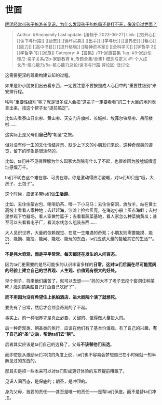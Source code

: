 # 世面
[明明经常带孩子旅游长见识，为什么发现孩子的格局还是打不开，像没见过世面？](https://www.zhihu.com/question/483556212/answer/2113285950)

> Author: #Anonymity
> Last update: [编辑于 2023-06-27]
> Link: [[穷开心]] [[读书与行路]] [[励志]] [[循环买卖]] [[出手]] [[学与玩]] [[世界史]] [[粗心]] [[能力]] [[高中书目]] [[提升格局]] [[精神资本家]] [[全科学习]] [[学哲学 2]] [[学哲学 1]] [[家族]]
> Category: #【答集】/01-家族答集
> Tag: #3-家庭伦理/2-亲子关系/2b-家庭教育  #_专题合集/合集1-概念与定义 #1-个人成长/5-核心能力/5a-核心能力总论/读书与行路 
> 评论区:
> 泛讨论:

这需要更深的尊重构建认知的过程。

如果是带小朋友们出去看东西，一定要注意不要按照成人心目中的“重要性级别”来安排行程。

啥叫“重要性级别”呢？就是很多成人会把“这辈子一定要看看”的二十大目的地列表拿出来，按这个帮子女“提前搞定”。

比如去看泰山日出啦、黄山啦、天安门升旗啦、长城啦、埃菲尔铁塔啦、岳阳楼啦……

这实际上是父母们**自己的**“朝圣”之旅。

但对没有你一生的文化情结背景、缺少上下文的小朋友们来说，这种奇观类的游览，留下的印象是很淡然的。

比如，ta们并不见得理解为什么国家大剧院有什么了不起，也很难因为殷墟城墙遗址感慨万千。

ta们不明白这个难在哪、可贵在哪，你是激动得热泪盈眶，对ta们却只是“哦，大房子、土包子”。

这个时候，应该多带ta们做**生活游**。

比如，去住住蒙古包、喝喝奶茶、喂一下小马马；去住住窑洞，放放羊，站在黄土高坡上看看人家种地；去赶赶海，沙滩上捡捡贝壳，在海边小船上买点海鲜；去村里参观下竹器场，看人家做竹篮子；去看看蔬菜基地，看人家怎么种菜摘黄瓜；甚至可以去看看电子厂，看流水线怎么组装东西……

大人见识世界，大量的依赖视觉、在意一生难遇的奇观；小朋友则需要能摸、能扔、能摘、能捡、能闻、能吃、能玩的东西，ta们应该大量的接触其它的生活**。**

**不是伟大奇观，而是平平常常、每天都还在发生的人间百态。**

因为ta们更需要的是尽可能多的认识丰富多样的**日常。这对ta们后面在尽可能宽阔的经验上建立自己的世界观、人生观、价值观有很大的好处。**

举个例子，将来他们痛苦了，就可以去想——“妈的大不了老子去挖个窑洞住种菜吃 / 海边搞条船自己打鱼自己吃好了”，

**而不用因为没有希望住上帆船酒店、进大剧院个演了就想死。**

要先有了日常，然后才会领会奇观的了不起。

事实上，前一种眼界才是真正必要、关键的、值得做大量投入的。

后一种奇观类、朝圣类的旅行，应该在他们有了基本价值观、有了自己的兴趣，**有了自己的“圣”之后，帮助ta们去“朝”。**

后者其实应该是ta们自己的选择了，父母**不该替他们去选**。

而即使是从激励ta们冲顶的角度上说，ta们也不容易会梦想自己在小时候就一知半解见过的东西的。

那其实是把一些本来可以对ta们形成更好体验的东西提前糟蹋了。

见识人间百态，是保底的；朝圣，是冲顶的。

身为父母，首要的责任——甚至是唯一的责任——是帮ta们保底，而不是替ta们冲顶。
